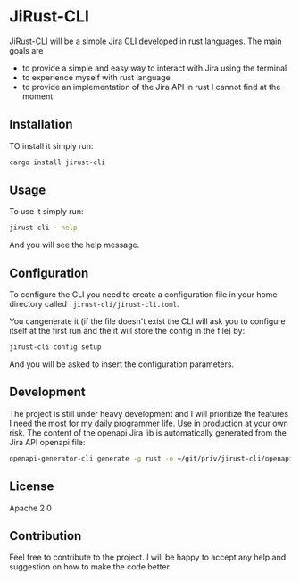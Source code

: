 # JiRust-CLI
JiRust-CLI will be a simple Jira CLI developed in rust languages.
The main goals are
* to provide a simple and easy way to interact with Jira using the terminal
* to experience myself with rust language
* to provide an implementation of the Jira API in rust I cannot find at the moment

## Installation
TO install it simply run:

```bash
cargo install jirust-cli
```

## Usage
To use it simply run:
```bash
jirust-cli --help
```

And you will see the help message.

## Configuration
To configure the CLI you need to create a configuration file in your home directory called `.jirust-cli/jirust-cli.toml`.

You cangenerate it (if the file doesn't exist the CLI will ask you to configure itself at the first run and the it will store the config in the file) by:

```bash
jirust-cli config setup
```

And you will be asked to insert the configuration parameters.

## Development
The project is still under heavy development and I will prioritize the features I need the most for my daily programmer life.
Use in production at your own risk.
The content of the openapi Jira lib is automatically generated from the Jira API openapi file:

```bash
openapi-generator-cli generate -g rust -o ~/git/priv/jirust-cli/openapi -i openapi-spec/jira-v3.v3.json --additional-properties=bestFitInt=true,preferUnsignedInt=true,supportMiddleware=true
```

## License
Apache 2.0

## Contribution
Feel free to contribute to the project. I will be happy to accept any help and suggestion on how to make the code better.
